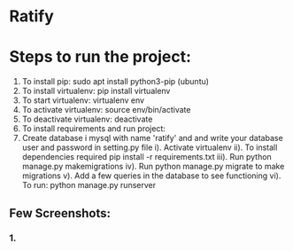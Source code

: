 # Ratify

# Steps to run the project:

1. To install pip: sudo apt install python3-pip (ubuntu)
2. To install virtualenv: pip install virtualenv
3. To start virtualenv: virtualenv env
4. To activate virtualenv: source env/bin/activate
5. To deactivate virtualenv: deactivate
6. To install requirements and run project:
7. Create database i mysql with name 'ratify' and and write your database user and password in setting.py file
   i). Activate virtualenv
   ii). To install dependencies required pip install -r requirements.txt
   iii). Run python manage.py makemigrations
   iv). Run python manage.py migrate to make migrations
   v). Add a few queries in the database to see functioning
   vi). To run: python manage.py runserver

## Few Screenshots:

### 1. 

